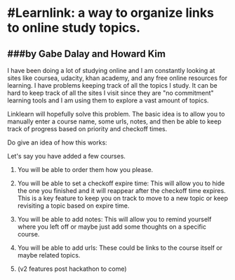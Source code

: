 #Learnlink: a way to organize links to online study topics.
===========================================================

###by Gabe Dalay and Howard Kim
--------------------------------


I have been doing a lot of studying online and I am constantly looking at sites like coursea, udacity, khan academy, and any free online resources for learning.  I have problems keeping track of all the topics I study. It can be hard to keep track of all the sites I visit since they are "no commitment" learning tools and I am using them to explore a vast amount of topics.

Linklearn will hopefully solve this problem. The basic idea is to allow you to manually enter a course name, some urls, notes, and then be able to keep track of progress based on priority and checkoff times.

Do give an idea of how this works: 

Let's say you have added a few courses.  

1. You will be able to order them how you please.

2. You will be able to set a checkoff expire time: This will allow you to hide the one you finished and it will reappear after the checkoff time expires. This is a key feature to keep you on track to move to a new topic or keep revisiting a topic based on expire time.

3. You will be able to add notes: This will allow you to remind yourself where you left off or maybe just add some thoughts on a specific course.

4. You will be able to add urls: These could be links to the course itself or maybe related topics.

5. (v2 features post hackathon to come)